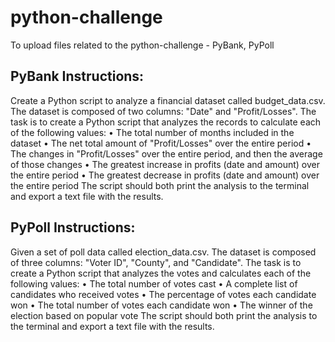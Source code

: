 # python-challenge
To upload files related to the python-challenge - PyBank, PyPoll

PyBank Instructions:
------------------------
Create a Python script to analyze a financial dataset called budget_data.csv. The dataset is composed of two columns: "Date" and "Profit/Losses".
The task is to create a Python script that analyzes the records to calculate each of the following values:
•	The total number of months included in the dataset
•	The net total amount of "Profit/Losses" over the entire period
•	The changes in "Profit/Losses" over the entire period, and then the average of those changes
•	The greatest increase in profits (date and amount) over the entire period
•	The greatest decrease in profits (date and amount) over the entire period
The script should both print the analysis to the terminal and export a text file with the results.

PyPoll Instructions:
------------------------
Given a set of poll data called election_data.csv. The dataset is composed of three columns: "Voter ID", "County", and "Candidate". The task is to create a Python script that analyzes the votes and calculates each of the following values:
•	The total number of votes cast
•	A complete list of candidates who received votes
•	The percentage of votes each candidate won
•	The total number of votes each candidate won
•	The winner of the election based on popular vote
The script should both print the analysis to the terminal and export a text file with the results.
